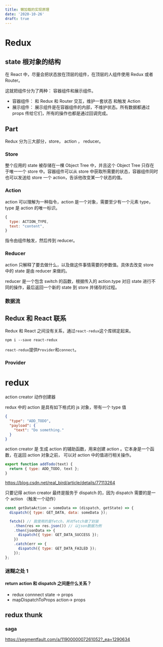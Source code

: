 ```yaml
---
title: 懒加载的实现原理
date: '2020-10-26'
draft: true
---
```


# Redux

## state 根对象的结构

在 React 中，尽量会把状态放在顶层的组件，在顶层的人组件使用 Redux 或者 Router。

这就把组件分为了两种： 容器组件和展示组件。

- 容器组件： 和 Redux 和 Router 交互，维护一套状态 和触发 Action
- 展示组件： 展示组件是在容器组件的内部，不维护状态。所有数据都通过 props 传给它们，所有的操作也都是通过回调完成。

## Part

Redux 分为三大部分，store， action ， reducer。

### Store

整个应用的 state 被存储在一棵 Object Tree 中，并且这个 Object Tree 只存在于唯一一个 store 中。容器组件可以从 store 中获取所需要的状态，容器组件同时也可以发送给 store 一个 action，告诉他改变某一个状态的值。

### Action

action 可以理解为一种指令，action 是一个对象，需要至少有一个元素 type， type 是 action 的唯一标识。

```js
{
  type: ACTION_TYPE,
  text: "content",
}
```

指令由组件触发，然后传到 reducer。

### Reducer

action 只解释了要去做什么，以及做这件事情需要的参数值。具体去改变 store 中的 state 是由 reducer 来做的。

reducer 是一个包含 switch 的函数，根据传入的 action.type 对旧 state 进行不同的操作，最后返回一个新的 state 到 store 并储存的过程。

### 数据流

## Redux 和 React 联系

Redux 和 React 之间没有关系，通过`react-redux`这个库绑定起来。

```
npm i --save react-redux
```

`react-redux`提供`Provider`和`connect`。

### Provider

# redux

action creator 动作创建器

redux 中的 action 是具有如下格式的 js 对象，带有一个 type 值

```json
{
  "type": "ADD_TODO",
  "payload": {
    "text": "Do something."
  }
}
```

action creator 是 生成 action 的辅助函数，用来创建 action 。它本身是一个函数，在返回 action 对象之前， 可以对 action 中的值进行相关操作。

```js
export function addTodo(text) {
  return { type: ADD_TODO, text };
}
```

https://blog.csdn.net/real_bird/article/details/77113264

只要记得 action creator 最终是服务于 dispatch 的，因为 dispatch 需要的是一个 action （触发一个动作）

```js
const getDataAction = someData => (dispatch, getState) => {
  dispatch({ type: GET_DATA, data: someData });

  fetch() // 我使用的是fetch，并对fetch做了封装
    .then(res => res.json()) // 以json数据为例
    .then(jsonData => {
      dispatch({ type: GET_DATA_SUCCESS });
    })
    .catch(err => {
      dispatch({ type: GET_DATA_FAILED });
    });
};
```

### 迷糊之处 1

#### return action 和 dispatch 之间是什么关系？

- redux connnect state -> props
- mapDispatchToProps action-> props

## redux thunk

### saga

https://segmentfault.com/a/1190000007261052?_ea=1290634
